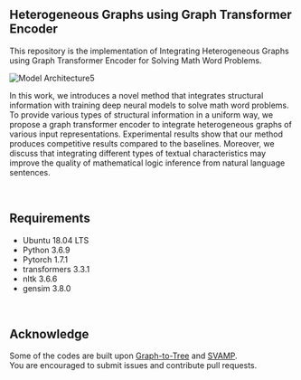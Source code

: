 ## Heterogeneous Graphs using Graph Transformer Encoder 

This repository is the implementation of Integrating Heterogeneous Graphs using Graph Transformer Encoder for Solving Math Word Problems.


![Model Architecture5](https://user-images.githubusercontent.com/70592135/215336026-bbd50c2c-d090-405b-985e-1913960e9401.png)


In this work, we introduces a novel method that integrates structural information with training deep neural models to solve math word problems. <br>
To provide various types of structural information in a uniform way, we propose a graph transformer encoder to integrate heterogeneous graphs of various input representations.
Experimental results show that our method produces competitive results compared to the baselines. 
Moreover, we discuss that integrating different types of textual characteristics may improve the quality of mathematical logic inference from natural language sentences.

<br>

## Requirements
- Ubuntu 18.04 LTS
- Python 3.6.9
- Pytorch 1.7.1
- transformers 3.3.1
- nltk 3.6.6
- gensim 3.8.0

<br>

## Acknowledge
Some of the codes are built upon [Graph-to-Tree](https://github.com/2003pro/Graph2Tree) and [SVAMP](https://github.com/arkilpatel/SVAMP).<br>
You are encouraged to submit issues and contribute pull requests.
